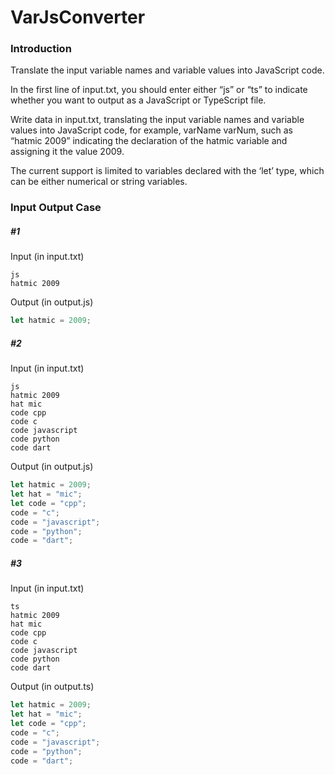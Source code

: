 # VarJsConverter

### Introduction

Translate the input variable names and variable values into JavaScript code.

In the first line of input.txt, you should enter either “js” or “ts” to indicate whether you want to output as a JavaScript or TypeScript file.

Write data in input.txt, translating the input variable names and variable values into JavaScript code, for example, varName varNum, such as “hatmic 2009” indicating the declaration of the hatmic variable and assigning it the value 2009.

The current support is limited to variables declared with the ‘let’ type, which can be either numerical or string variables.

### Input Output Case

##### #1

Input  (in input.txt)

```
js
hatmic 2009
```

Output (in output.js)

```javascript
let hatmic = 2009;
```

##### #2

Input (in input.txt)

```
js
hatmic 2009
hat mic
code cpp
code c
code javascript
code python
code dart
```

Output (in output.js)

```javascript
let hatmic = 2009;
let hat = "mic";
let code = "cpp";
code = "c";
code = "javascript";
code = "python";
code = "dart";
```

##### #3

Input (in input.txt)

```
ts
hatmic 2009
hat mic
code cpp
code c
code javascript
code python
code dart
```

Output (in output.ts)

```typescript
let hatmic = 2009;
let hat = "mic";
let code = "cpp";
code = "c";
code = "javascript";
code = "python";
code = "dart";
```
